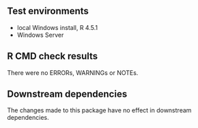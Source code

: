 ## Test environments
* local Windows install, R 4.5.1
* Windows Server 

## R CMD check results
There were no ERRORs, WARNINGs or NOTEs.

## Downstream dependencies
The changes made to this package have no effect in downstream dependencies.
